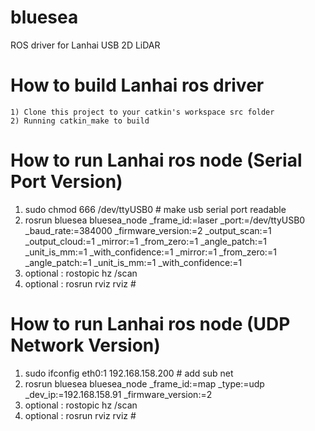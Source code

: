 # bluesea
ROS driver for Lanhai USB 2D LiDAR 

How to build Lanhai ros driver
=====================================================================
    1) Clone this project to your catkin's workspace src folder
    2) Running catkin_make to build 

How to run Lanhai ros node (Serial Port Version)
=====================================================================
1) sudo chmod 666 /dev/ttyUSB0 # make usb serial port readable
2) rosrun bluesea bluesea_node _frame_id:=laser _port:=/dev/ttyUSB0 _baud_rate:=384000 _firmware_version:=2 _output_scan:=1 _output_cloud:=1 _mirror:=1 _from_zero:=1 _angle_patch:=1 _unit_is_mm:=1 _with_confidence:=1 _mirror:=1 _from_zero:=1 _angle_patch:=1 _unit_is_mm:=1 _with_confidence:=1
3) optional : rostopic hz /scan
4) optional : rosrun rviz rviz # 

How to run Lanhai ros node (UDP Network Version)
=====================================================================
1) sudo ifconfig eth0:1 192.168.158.200 # add sub net
2) rosrun bluesea bluesea_node _frame_id:=map _type:=udp _dev_ip:=192.168.158.91 _firmware_version:=2
3) optional : rostopic hz /scan
4) optional : rosrun rviz rviz # 
